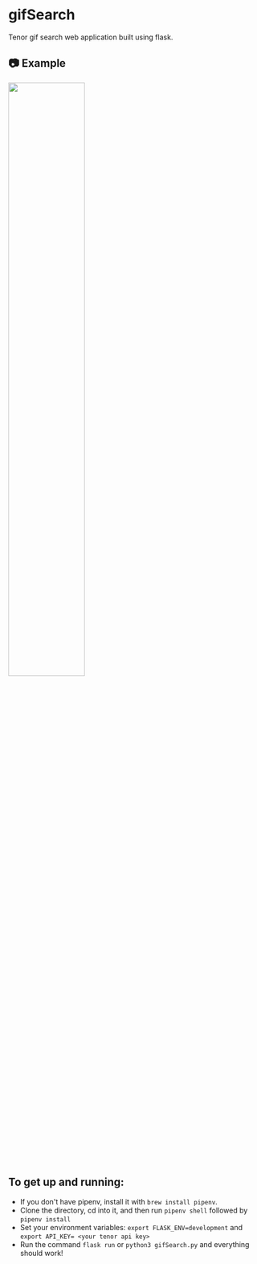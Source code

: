 # gifSearch

Tenor gif search web application built using flask.

## :camera: Example

<img src="/screenshots/gifsearch.gif" width="55%"></img>

## To get up and running:

-   If you don't have pipenv, install it with `brew install pipenv`.
-   Clone the directory, cd into it, and then run `pipenv shell` followed by `pipenv install`
-   Set your environment variables: `export FLASK_ENV=development` and `export API_KEY= <your tenor api key>`
-   Run the command `flask run` or `python3 gifSearch.py` and everything should work!
